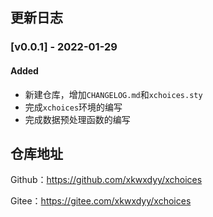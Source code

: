 ## 更新日志

### [v0.0.1] - 2022-01-29

#### Added

- 新建仓库，增加`CHANGELOG.md`和`xchoices.sty`
- 完成`xchoices`环境的编写
- 完成数据预处理函数的编写

## 仓库地址

Github：https://github.com/xkwxdyy/xchoices

Gitee：https://gitee.com/xkwxdyy/xchoices

